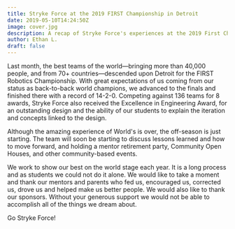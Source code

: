 ```yaml
---
title: Stryke Force at the 2019 FIRST Championship in Detroit
date: 2019-05-10T14:24:50Z
image: cover.jpg
description: A recap of Stryke Force's experiences at the 2019 First Championship in Detroit.
author: Ethan L.
draft: false
---
```


Last month, the best teams of the world—bringing more than 40,000 people, and from 70+ countries—descended upon Detroit for the FIRST Robotics Championship. With great expectations of us coming from our status as back-to-back world champions, we advanced to the finals and finished there with a record of 14-2-0. Competing against 136 teams for 8 awards, Stryke Force also received the Excellence in Engineering Award, for an outstanding design and the ability of our students to explain the iteration and concepts linked to the design.

<!--more-->

Although the amazing experience of World's is over, the off-season is just starting. The team will soon be starting to discuss lessons learned and how to move forward, and holding a mentor retirement party, Community Open Houses, and other community-based events.

We work to show our best on the world stage each year. It is a long process and as students we could not do it alone. We would like to take a moment and thank our mentors and parents who fed us, encouraged us, corrected us, drove us and helped make us better people. We would also like to thank our sponsors. Without your generous support we would not be able to accomplish all of the things we dream about.

Go Stryke Force!

